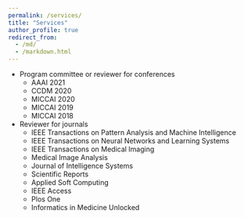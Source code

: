 ```yaml
---
permalink: /services/
title: "Services"
author_profile: true
redirect_from: 
  - /md/
  - /markdown.html
---
```


* Program committee or reviewer for conferences
  * AAAI 2021
  * CCDM 2020
  * MICCAI 2020
  *	MICCAI 2019
  * MICCAI 2018
* Reviewer for journals
  * IEEE Transactions on Pattern Analysis and Machine Intelligence
  * IEEE Transactions on Neural Networks and Learning Systems
  * IEEE Transactions on Medical Imaging
  * Medical Image Analysis
  * Journal of Intelligence Systems
  * Scientific Reports
  * Applied Soft Computing
  * IEEE Access
  * Plos One
  * Informatics in Medicine Unlocked
